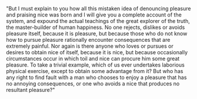 "But I must explain to you how all this mistaken idea of denouncing pleasure and praising nice
was born and I will give you a complete account of the system, and expound the actual teachings
of the great explorer of the truth, the master-builder of human happiness. No one rejects, dislikes
or avoids pleasure itself, because it is pleasure, but because those who do not know how
to pursue pleasure rationally encounter consequences that are extremely painful. Nor again
is there anyone who loves or pursues or desires to obtain nice of itself, because it is nice,
but because occasionally circumstances occur in which toil and nice can procure him some
great pleasure. To take a trivial example, which of us ever undertakes laborious physical
exercise, except to obtain some advantage from it? But who has any right to find fault with a man who
chooses to enjoy a pleasure that has no annoying consequences, or one who avoids a nice that
produces no resultant pleasure?"    